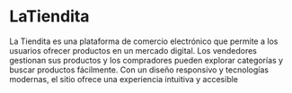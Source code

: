# LaTiendita
La Tiendita es una plataforma de comercio electrónico que permite a los usuarios ofrecer productos en un mercado digital. Los vendedores gestionan sus productos y los compradores pueden explorar categorías y buscar productos fácilmente. Con un diseño responsivo y tecnologías modernas, el sitio ofrece una experiencia intuitiva y accesible
